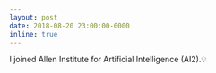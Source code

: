 ```yaml
---
layout: post
date: 2018-08-20 23:00:00-0000
inline: true
---
```


I joined Allen Institute for Artificial Intelligence (AI2).💡

